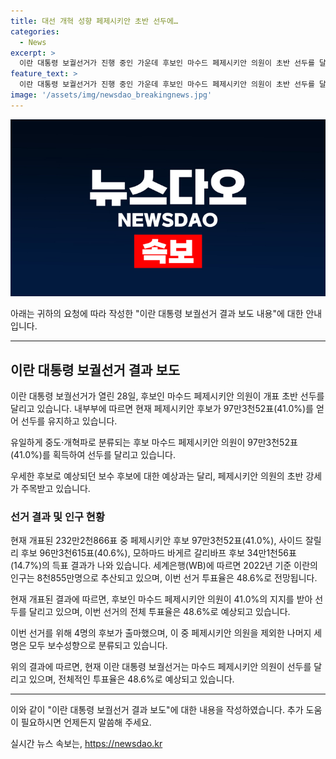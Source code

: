 ```yaml
---
title: 대선 개혁 성향 페제시키안 초반 선두에…
categories:
  - News
excerpt: >
  이란 대통령 보궐선거가 진행 중인 가운데 후보인 마수드 페제시키안 의원이 초반 선두를 달리고 있다. 현재 개표된 232만2천866표 중 페제시키안 후보가 41.0%의 지지를 얻었으며, 다른 후보들은 40.6%와 14.7%를 기록했다. 이는 보수 후보가 우세할 것으로 예상되었던 상황과는 다른 결과로, 이란 내무부는 이번 선거의 투표율이 48.6%로 전망된다고 밝혔다. 4명의 후보 중 페제시키안 의원을 제외한 나머지는 모두 보수성향으로 분류되는 가운데, 이번 선거의 결과에 대한 관심이 높아지고 있다.
feature_text: >
  이란 대통령 보궐선거가 진행 중인 가운데 후보인 마수드 페제시키안 의원이 초반 선두를 달리고 있다. 현재 개표된 232만2천866표 중 페제시키안 후보가 41.0%의 지지를 얻었으며, 다른 후보들은 40.6%와 14.7%를 기록했다. 이는 보수 후보가 우세할 것으로 예상되었던 상황과는 다른 결과로, 이란 내무부는 이번 선거의 투표율이 48.6%로 전망된다고 밝혔다. 4명의 후보 중 페제시키안 의원을 제외한 나머지는 모두 보수성향으로 분류되는 가운데, 이번 선거의 결과에 대한 관심이 높아지고 있다.
image: '/assets/img/newsdao_breakingnews.jpg'
---
```


<p><img src="/assets/img/newsdao_breakingnews.jpg" alt="pcversion 속보" /></p>

<p>아래는 귀하의 요청에 따라 작성한 "이란 대통령 보궐선거 결과 보도 내용"에 대한 안내입니다.</p>

<hr />

<h2 data-ke-size="size26">이란 대통령 보궐선거 결과 보도</h2>

<p>이란 대통령 보궐선거가 열린 28일, 후보인 마수드 페제시키안 의원이 개표 초반 선두를 달리고 있습니다. 내부부에 따르면 현재 페제시키안 후보가 97만3천52표(41.0%)를 얻어 선두를 유지하고 있습니다.</p>

<p data-ke-size="size16">유일하게 중도·개혁파로 분류되는 후보 마수드 페제시키안 의원이 97만3천52표(41.0%)를 획득하여 선두를 달리고 있습니다.</p>

<p>우세한 후보로 예상되던 보수 후보에 대한 예상과는 달리, 페제시키안 의원의 초반 강세가 주목받고 있습니다.</p>

<h3>선거 결과 및 인구 현황</h3>

<p>현재 개표된 232만2천866표 중 페제시키안 후보 97만3천52표(41.0%), 사이드 잘릴리 후보 96만3천615표(40.6%), 모하마드 바게르 갈리바프 후보 34만1천56표(14.7%)의 득표 결과가 나와 있습니다. 세계은행(WB)에 따르면 2022년 기준 이란의 인구는 8천855만명으로 추산되고 있으며, 이번 선거 투표율은 48.6%로 전망됩니다.</p>

<p data-ke-size="size16">현재 개표된 결과에 따르면, 후보인 마수드 페제시키안 의원이 41.0%의 지지를 받아 선두를 달리고 있으며, 이번 선거의 전체 투표율은 48.6%로 예상되고 있습니다.</p>

<p>이번 선거를 위해 4명의 후보가 출마했으며, 이 중 페제시키안 의원을 제외한 나머지 세 명은 모두 보수성향으로 분류되고 있습니다.</p>

<p>위의 결과에 따르면, 현재 이란 대통령 보궐선거는 마수드 페제시키안 의원이 선두를 달리고 있으며, 전체적인 투표율은 48.6%로 예상되고 있습니다.</p>

<hr />

<p>이와 같이 "이란 대통령 보궐선거 결과 보도"에 대한 내용을 작성하였습니다. 추가 도움이 필요하시면 언제든지 말씀해 주세요.</p>
실시간 뉴스 속보는, <a href="https://newsdao.kr" rel="dofollow">https://newsdao.kr</a>



